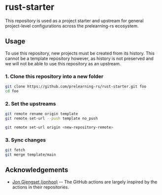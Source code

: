 # rust-starter

This repository is used as a project starter and upstream for general
project-level configurations across the prelearning-rs ecosystem.

## Usage

To use this repository, new projects must be created from its history.
This cannot be a template repository however, as history is not preserved
and we will not be able to use this repository as an upstream.

### 1. Clone this repository into a new folder

```bash
git clone https://github.com/prelearning-rs/rust-starter.git foo
cd foo
```

### 2. Set the upstreams

```bash
git remote rename origin template
git remote set-url --push template no_push

git remote set-url origin <new-repository-remote>
```

### 3. Sync changes

```bash
git fetch
git merge template/main
```

## Acknowledgements

* [Jon Gjengset (jonhoo)](https://github.com/jonhoo) -- The GitHub actions are largely inspired by the actions in their repositories.
